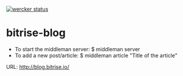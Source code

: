 [![wercker status](https://app.wercker.com/status/48144e0eab0742c4e46d5bdc18987fa3/s/master "wercker status")](https://app.wercker.com/project/bykey/48144e0eab0742c4e46d5bdc18987fa3)

bitrise-blog
=============

- To start the middleman server: $ middleman server
- To add a new post/article: $ middleman article "Title of the article"

URL: http://blog.bitrise.io/ 